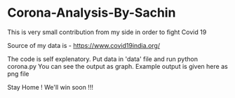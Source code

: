 # Corona-Analysis-By-Sachin

This is very small contribution from my side in order to fight Covid 19


Source of my data is -
https://www.covid19india.org/

The code is self explenatory.
Put data in 'data' file and run 
python corona.py
You can see the output as graph.
Example output is given here as png file

Stay Home ! We'll win soon !!!